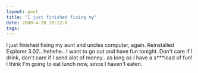 ```yaml
---
layout: post
title: "I just finished fixing my"
date: 2000-4-28 10:12:0
tags: 
---
```


I just finished fixing my aunt and uncles computer, again. Reinstalled Explorer 3.02.. hehehe.. I want to go out and have fun tonight. Don't care if I drink, don't care if I send alot of money.. as long as I have a s***load of fun! I think I'm going to eat lunch now, since I haven't eaten.

